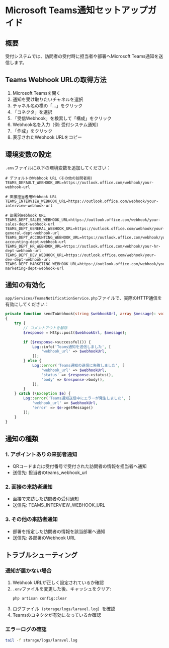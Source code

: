 # Microsoft Teams通知セットアップガイド

## 概要
受付システムでは、訪問者の受付時に担当者や部署へMicrosoft Teams通知を送信します。

## Teams Webhook URLの取得方法

1. Microsoft Teamsを開く
2. 通知を受け取りたいチャネルを選択
3. チャネル名の横の「...」をクリック
4. 「コネクタ」を選択
5. 「受信Webhook」を検索して「構成」をクリック
6. Webhook名を入力（例: 受付システム通知）
7. 「作成」をクリック
8. 表示されたWebhook URLをコピー

## 環境変数の設定

`.env`ファイルに以下の環境変数を追加してください：

```env
# デフォルトのWebhook URL（その他の訪問者用）
TEAMS_DEFAULT_WEBHOOK_URL=https://outlook.office.com/webhook/your-webhook-url

# 面接担当者用Webhook URL
TEAMS_INTERVIEW_WEBHOOK_URL=https://outlook.office.com/webhook/your-interview-webhook-url

# 部署別Webhook URL
TEAMS_DEPT_SALES_WEBHOOK_URL=https://outlook.office.com/webhook/your-sales-dept-webhook-url
TEAMS_DEPT_GENERAL_WEBHOOK_URL=https://outlook.office.com/webhook/your-general-dept-webhook-url
TEAMS_DEPT_ACCOUNTING_WEBHOOK_URL=https://outlook.office.com/webhook/your-accounting-dept-webhook-url
TEAMS_DEPT_HR_WEBHOOK_URL=https://outlook.office.com/webhook/your-hr-dept-webhook-url
TEAMS_DEPT_DEV_WEBHOOK_URL=https://outlook.office.com/webhook/your-dev-dept-webhook-url
TEAMS_DEPT_MARKETING_WEBHOOK_URL=https://outlook.office.com/webhook/your-marketing-dept-webhook-url
```

## 通知の有効化

`app/Services/TeamsNotificationService.php`ファイルで、実際のHTTP通信を有効にしてください：

```php
private function sendToWebhook(string $webhookUrl, array $message): void
{
    try {
        // コメントアウトを解除
        $response = Http::post($webhookUrl, $message);
        
        if ($response->successful()) {
            Log::info('Teams通知を送信しました', [
                'webhook_url' => $webhookUrl,
            ]);
        } else {
            Log::error('Teams通知の送信に失敗しました', [
                'webhook_url' => $webhookUrl,
                'status' => $response->status(),
                'body' => $response->body(),
            ]);
        }
    } catch (\Exception $e) {
        Log::error('Teams通知送信中にエラーが発生しました', [
            'webhook_url' => $webhookUrl,
            'error' => $e->getMessage()
        ]);
    }
}
```

## 通知の種類

### 1. アポイントありの来訪者通知
- QRコードまたは受付番号で受付された訪問者の情報を担当者へ通知
- 送信先: 担当者のteams_webhook_url

### 2. 面接の来訪者通知
- 面接で来訪した訪問者の受付通知
- 送信先: TEAMS_INTERVIEW_WEBHOOK_URL

### 3. その他の来訪者通知
- 部署を指定した訪問者の情報を該当部署へ通知
- 送信先: 各部署のWebhook URL

## トラブルシューティング

### 通知が届かない場合

1. Webhook URLが正しく設定されているか確認
2. `.env`ファイルを変更した後、キャッシュをクリア:
   ```bash
   php artisan config:clear
   ```
3. ログファイル（`storage/logs/laravel.log`）を確認
4. Teamsのコネクタが有効になっているか確認

### エラーログの確認

```bash
tail -f storage/logs/laravel.log
```






